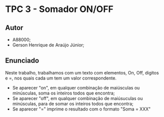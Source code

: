 # TPC 3 - Somador ON/OFF
## Autor
 - A88000;
 - Gerson Henrique de Araújo Júnior;

## Enunciado
 Neste trabalho, trabalhamos com um texto com elementos, On, Off, digitos e =, nos quais cada um tem um valor correspondente.
  - Se aparecer "on", em qualquer combinação de maiúsculas ou minúsculas, soma os inteiros todos que encontra;
  - Se aparecer "off", em qualquer combinação de maiúsuculas ou minúsculas, para de somar os inteiros todos que encontra;
  - Se aparecer "=" imprime o resultado com o formato "Soma = XXX"
